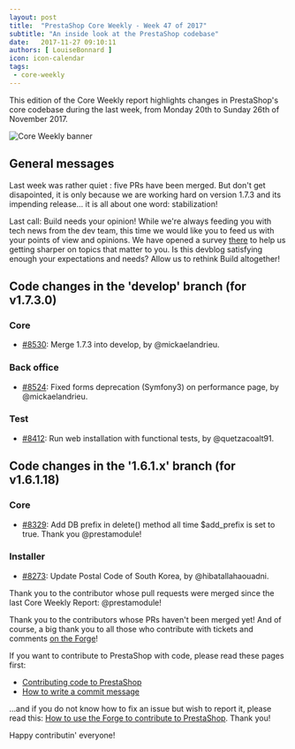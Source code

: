 ```yaml
---
layout: post
title:  "PrestaShop Core Weekly - Week 47 of 2017"
subtitle: "An inside look at the PrestaShop codebase"
date:   2017-11-27 09:10:11
authors: [ LouiseBonnard ]
icon: icon-calendar
tags:
 - core-weekly
---
```


This edition of the Core Weekly report highlights changes in PrestaShop's core codebase during the last week, from Monday 20th to Sunday 26th of November 2017.

![Core Weekly banner](/assets/images/2017/04/core_weekly_banner.jpg)


## General messages

Last week was rather quiet : five PRs have been merged. But don't get disapointed, it is only because we are working hard on version 1.7.3 and its impending release... it is all about one word: stabilization!

Last call: Build needs your opinion! While we're always feeding you with tech news from the dev team, this time we would like you to feed us with your points of view and opinions. We have opened a survey [there](http://build.prestashop.com/news/uncle-build-wants-you) to help us getting sharper on topics that matter to you. Is this devblog satisfying enough your expectations and needs? Allow us to rethink Build altogether!


## Code changes in the 'develop' branch (for v1.7.3.0)

### Core

* [#8530](https://github.com/PrestaShop/PrestaShop/pull/8530): Merge 1.7.3 into develop, by @mickaelandrieu.


### Back office

* [#8524](https://github.com/PrestaShop/PrestaShop/pull/8524): Fixed forms deprecation (Symfony3) on performance page, by @mickaelandrieu.


### Test

* [#8412](https://github.com/PrestaShop/PrestaShop/pull/8412): Run web installation with functional tests, by @quetzacoalt91.


## Code changes in the '1.6.1.x' branch (for v1.6.1.18)

### Core

* [#8329](https://github.com/PrestaShop/PrestaShop/pull/8329): Add DB prefix in delete() method all time $add_prefix is set to true. Thank you @prestamodule!


### Installer

* [#8273](https://github.com/PrestaShop/PrestaShop/pull/8273): Update Postal Code of South Korea, by @hibatallahaouadni.

Thank you to the contributor whose pull requests were merged since the last Core Weekly Report: @prestamodule!

Thank you to the contributors whose PRs haven't been merged yet! And of course, a big thank you to all those who contribute with tickets and comments [on the Forge](http://forge.prestashop.com/)!

If you want to contribute to PrestaShop with code, please read these pages first:

 * [Contributing code to PrestaShop](http://doc.prestashop.com/display/PS16/Contributing+code+to+PrestaShop)
 * [How to write a commit message](http://doc.prestashop.com/display/PS16/How+to+write+a+commit+message)

...and if you do not know how to fix an issue but wish to report it, please read this: [How to use the Forge to contribute to PrestaShop](http://doc.prestashop.com/display/PS16/How+to+use+the+Forge+to+contribute+to+PrestaShop). Thank you!

Happy contributin' everyone!
